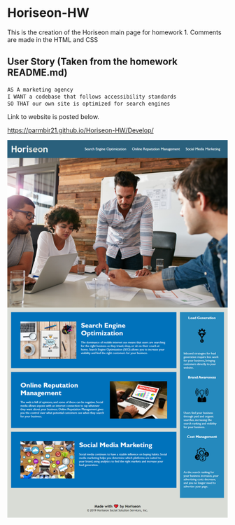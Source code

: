 # Horiseon-HW
This is the creation of the Horiseon main page for homework 1.
Comments are made in the HTML and CSS

## User Story (Taken from the homework README.md)

```
AS A marketing agency
I WANT a codebase that follows accessibility standards
SO THAT our own site is optimized for search engines
```
Link to website is posted below.

https://parmbir21.github.io/Horiseon-HW/Develop/

![alt text](Assets/HoriseonMainPage.png)
